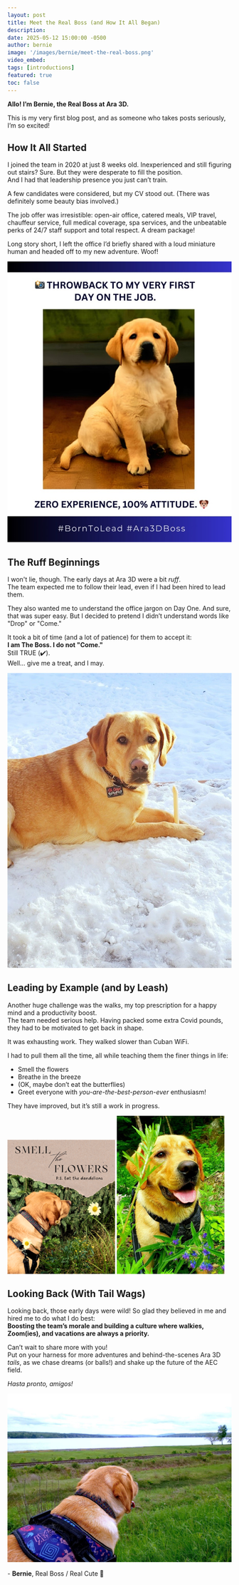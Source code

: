 ```yaml
---
layout: post
title: Meet the Real Boss (and How It All Began)
description:
date: 2025-05-12 15:00:00 -0500
author: bernie
image: '/images/bernie/meet-the-real-boss.png'
video_embed: 
tags: [introductions]
featured: true
toc: false
---
```


**Allo! I’m Bernie, the Real Boss at Ara 3D.**  

This is my very first blog post, and as someone who takes posts seriously, I’m so excited!

## **How It All Started**

I joined the team in 2020 at just 8 weeks old. Inexperienced and still figuring out stairs? Sure. But they were desperate to fill the position.  
And I had that leadership presence you just can’t train.  

A few candidates were considered, but my CV stood out. (There was definitely some beauty bias involved.)  

The job offer was irresistible: open-air office, catered meals, VIP travel, chauffeur service, full medical coverage, spa services, and the unbeatable perks of 24/7 staff support and total respect. A dream package!  

Long story short, I left the office I’d briefly shared with a loud miniature human and headed off to my new adventure. Woof!

![Bernie's Puppy picture](images/bernie/first-day.jpg)

## **The Ruff Beginnings**

I won't lie, though. The early days at Ara 3D were a bit *ruff*.  
The team expected me to follow their lead, even if I had been hired to lead them.  

They also wanted me to understand the office jargon on Day One. And sure, that was super easy. But I decided to pretend I didn’t understand words like "Drop" or "Come."  

It took a bit of time (and a lot of patience) for them to accept it:  
**I am The Boss. I do not "Come."**  
Still TRUE (✔️).  
Well… give me a treat, and I may.

![Bernie in the Snow](images/bernie/bernie-in-snow.jpg)

## **Leading by Example (and by Leash)**

Another huge challenge was the walks, my top prescription for a happy mind and a productivity boost.  
The team needed serious help. Having packed some extra Covid pounds, they had to be motivated to get back in shape.  

It was exhausting work. They walked slower than Cuban WiFi.  

I had to pull them all the time, all while teaching them the finer things in life:

- Smell the flowers  
- Breathe in the breeze  
- (OK, maybe don’t eat the butterflies)  
- Greet everyone with *you-are-the-best-person-ever* enthusiasm!

They have improved, but it’s still a work in progress.

<!-- Use HTML for side-by-side images if needed -->
<img src="images/bernie/smell-the-flowers.png" width="48%" /> <img src="images/bernie/in-the-bushes.jpg" width="48%" />

## **Looking Back (With Tail Wags)**

Looking back, those early days were wild! So glad they believed in me and hired me to do what I do best:  
**Boosting the team’s morale and building a culture where walkies, Zoom(ies), and vacations are always a priority.**

Can’t wait to share more with you!  
Put on your harness for more adventures and behind-the-scenes Ara 3D *tails*, as we chase dreams (or balls!) and shake up the future of the AEC field.  

*Hasta pronto, amigos!*

![Bernie looking back](images/bernie/looking-back.png)

\- **Bernie**, Real Boss / Real Cute 🐶